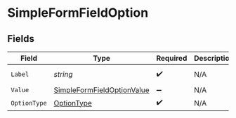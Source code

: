 # SimpleFormFieldOption


## Fields

| Field                                                                               | Type                                                                                | Required                                                                            | Description                                                                         | Example                                                                             |
| ----------------------------------------------------------------------------------- | ----------------------------------------------------------------------------------- | ----------------------------------------------------------------------------------- | ----------------------------------------------------------------------------------- | ----------------------------------------------------------------------------------- |
| `Label`                                                                             | *string*                                                                            | :heavy_check_mark:                                                                  | N/A                                                                                 | General Channel                                                                     |
| `Value`                                                                             | [SimpleFormFieldOptionValue](../../Models/Components/SimpleFormFieldOptionValue.md) | :heavy_minus_sign:                                                                  | N/A                                                                                 |                                                                                     |
| `OptionType`                                                                        | [OptionType](../../Models/Components/OptionType.md)                                 | :heavy_check_mark:                                                                  | N/A                                                                                 |                                                                                     |
